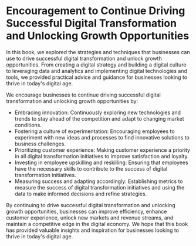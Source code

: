 Encouragement to Continue Driving Successful Digital Transformation and Unlocking Growth Opportunities
==================================================================================================================

In this book, we explored the strategies and techniques that businesses can use to drive successful digital transformation and unlock growth opportunities. From creating a digital strategy and building a digital culture to leveraging data and analytics and implementing digital technologies and tools, we provided practical advice and guidance for businesses looking to thrive in today's digital age.

We encourage businesses to continue driving successful digital transformation and unlocking growth opportunities by:

* Embracing innovation: Continuously exploring new technologies and trends to stay ahead of the competition and adapt to changing market conditions.
* Fostering a culture of experimentation: Encouraging employees to experiment with new ideas and processes to find innovative solutions to business challenges.
* Prioritizing customer experience: Making customer experience a priority in all digital transformation initiatives to improve satisfaction and loyalty.
* Investing in employee upskilling and reskilling: Ensuring that employees have the necessary skills to contribute to the success of digital transformation initiatives.
* Measuring success and adapting accordingly: Establishing metrics to measure the success of digital transformation initiatives and using the data to make informed decisions and refine strategies.

By continuing to drive successful digital transformation and unlocking growth opportunities, businesses can improve efficiency, enhance customer experience, unlock new markets and revenue streams, and maintain a competitive edge in the digital economy. We hope that this book has provided valuable insights and inspiration for businesses looking to thrive in today's digital age.

